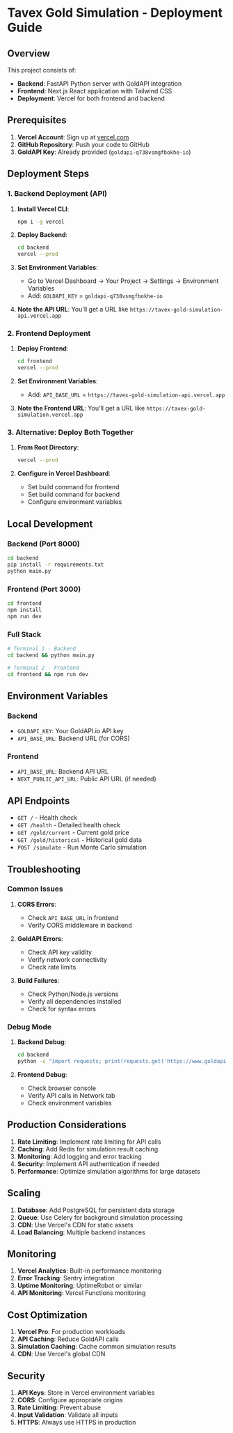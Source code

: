 # Tavex Gold Simulation - Deployment Guide

## Overview

This project consists of:
- **Backend**: FastAPI Python server with GoldAPI integration
- **Frontend**: Next.js React application with Tailwind CSS
- **Deployment**: Vercel for both frontend and backend

## Prerequisites

1. **Vercel Account**: Sign up at [vercel.com](https://vercel.com)
2. **GitHub Repository**: Push your code to GitHub
3. **GoldAPI Key**: Already provided (`goldapi-q738vsmgfbokhe-io`)

## Deployment Steps

### 1. Backend Deployment (API)

1. **Install Vercel CLI**:
   ```bash
   npm i -g vercel
   ```

2. **Deploy Backend**:
   ```bash
   cd backend
   vercel --prod
   ```

3. **Set Environment Variables**:
   - Go to Vercel Dashboard → Your Project → Settings → Environment Variables
   - Add: `GOLDAPI_KEY` = `goldapi-q738vsmgfbokhe-io`

4. **Note the API URL**: You'll get a URL like `https://tavex-gold-simulation-api.vercel.app`

### 2. Frontend Deployment

1. **Deploy Frontend**:
   ```bash
   cd frontend
   vercel --prod
   ```

2. **Set Environment Variables**:
   - Add: `API_BASE_URL` = `https://tavex-gold-simulation-api.vercel.app`

3. **Note the Frontend URL**: You'll get a URL like `https://tavex-gold-simulation.vercel.app`

### 3. Alternative: Deploy Both Together

1. **From Root Directory**:
   ```bash
   vercel --prod
   ```

2. **Configure in Vercel Dashboard**:
   - Set build command for frontend
   - Set build command for backend
   - Configure environment variables

## Local Development

### Backend (Port 8000)
```bash
cd backend
pip install -r requirements.txt
python main.py
```

### Frontend (Port 3000)
```bash
cd frontend
npm install
npm run dev
```

### Full Stack
```bash
# Terminal 1 - Backend
cd backend && python main.py

# Terminal 2 - Frontend
cd frontend && npm run dev
```

## Environment Variables

### Backend
- `GOLDAPI_KEY`: Your GoldAPI.io API key
- `API_BASE_URL`: Backend URL (for CORS)

### Frontend
- `API_BASE_URL`: Backend API URL
- `NEXT_PUBLIC_API_URL`: Public API URL (if needed)

## API Endpoints

- `GET /` - Health check
- `GET /health` - Detailed health check
- `GET /gold/current` - Current gold price
- `GET /gold/historical` - Historical gold data
- `POST /simulate` - Run Monte Carlo simulation

## Troubleshooting

### Common Issues

1. **CORS Errors**:
   - Check `API_BASE_URL` in frontend
   - Verify CORS middleware in backend

2. **GoldAPI Errors**:
   - Check API key validity
   - Verify network connectivity
   - Check rate limits

3. **Build Failures**:
   - Check Python/Node.js versions
   - Verify all dependencies installed
   - Check for syntax errors

### Debug Mode

1. **Backend Debug**:
   ```bash
   cd backend
   python -c "import requests; print(requests.get('https://www.goldapi.io/api/XAU/EUR', headers={'x-access-token': 'goldapi-q738vsmgfbokhe-io'}).text)"
   ```

2. **Frontend Debug**:
   - Check browser console
   - Verify API calls in Network tab
   - Check environment variables

## Production Considerations

1. **Rate Limiting**: Implement rate limiting for API calls
2. **Caching**: Add Redis for simulation result caching
3. **Monitoring**: Add logging and error tracking
4. **Security**: Implement API authentication if needed
5. **Performance**: Optimize simulation algorithms for large datasets

## Scaling

1. **Database**: Add PostgreSQL for persistent data storage
2. **Queue**: Use Celery for background simulation processing
3. **CDN**: Use Vercel's CDN for static assets
4. **Load Balancing**: Multiple backend instances

## Monitoring

1. **Vercel Analytics**: Built-in performance monitoring
2. **Error Tracking**: Sentry integration
3. **Uptime Monitoring**: UptimeRobot or similar
4. **API Monitoring**: Vercel Functions monitoring

## Cost Optimization

1. **Vercel Pro**: For production workloads
2. **API Caching**: Reduce GoldAPI calls
3. **Simulation Caching**: Cache common simulation results
4. **CDN**: Use Vercel's global CDN

## Security

1. **API Keys**: Store in Vercel environment variables
2. **CORS**: Configure appropriate origins
3. **Rate Limiting**: Prevent abuse
4. **Input Validation**: Validate all inputs
5. **HTTPS**: Always use HTTPS in production
